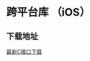 # 跨平台库 （iOS）

## 下载地址

[最新C接口下载](https://imsdk-1252463788.cos.ap-guangzhou.myqcloud.com/5.0.6/cross-platform/TIM_Cross_Platform_iOS_latest.zip)

